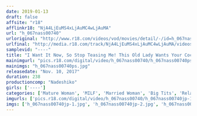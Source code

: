 ```yaml
---
date: 2019-01-13
draft: false
affsite: "r18"
afflinkr18: "NjA4LjEuMS4xLjAuMC4wLjAuMA"
url: "h_067nass00740"
urloriginal: "http://www.r18.com/videos/vod/movies/detail/-/id=h_067nass00740"
urlfinal: "http://media.r18.com/track/NjA4LjEuMS4xLjAuMC4wLjAuMA/videos/vod/movies/detail/-/id=h_067nass00740"
samplevid: "----"
title: "I Want It Now, So Stop Teasing Me! This Old Lady Wants Your Cock! Showa Ladies Go Cock Hunting! 4 Hours"
mainimgurl: "pics.r18.com/digital/video/h_067nass00740/h_067nass00740ps.jpg"
mainimgs: "h_067nass00740ps.jpg"
releasedate: "Nov. 10, 2017"
duration: 238
productioncomp: "Nadeshiko"
girls: ['----']
categories: ['Mature Woman', 'MILF', 'Married Woman', 'Big Tits', 'Relatives', 'Creampie', 'Blowjob', 'Over 4 Hours']
imgurls: ['pics.r18.com/digital/video/h_067nass00740/h_067nass00740jp-1.jpg', 'pics.r18.com/digital/video/h_067nass00740/h_067nass00740jp-2.jpg', 'pics.r18.com/digital/video/h_067nass00740/h_067nass00740jp-3.jpg', 'pics.r18.com/digital/video/h_067nass00740/h_067nass00740jp-4.jpg', 'pics.r18.com/digital/video/h_067nass00740/h_067nass00740jp-5.jpg', 'pics.r18.com/digital/video/h_067nass00740/h_067nass00740jp-6.jpg', 'pics.r18.com/digital/video/h_067nass00740/h_067nass00740jp-7.jpg', 'pics.r18.com/digital/video/h_067nass00740/h_067nass00740jp-8.jpg', 'pics.r18.com/digital/video/h_067nass00740/h_067nass00740jp-9.jpg', 'pics.r18.com/digital/video/h_067nass00740/h_067nass00740jp-10.jpg', 'pics.r18.com/digital/video/h_067nass00740/h_067nass00740jp-11.jpg', 'pics.r18.com/digital/video/h_067nass00740/h_067nass00740jp-12.jpg', 'pics.r18.com/digital/video/h_067nass00740/h_067nass00740jp-13.jpg', 'pics.r18.com/digital/video/h_067nass00740/h_067nass00740jp-14.jpg', 'pics.r18.com/digital/video/h_067nass00740/h_067nass00740jp-15.jpg', 'pics.r18.com/digital/video/h_067nass00740/h_067nass00740jp-16.jpg', 'pics.r18.com/digital/video/h_067nass00740/h_067nass00740jp-17.jpg', 'pics.r18.com/digital/video/h_067nass00740/h_067nass00740jp-18.jpg', 'pics.r18.com/digital/video/h_067nass00740/h_067nass00740jp-19.jpg', 'pics.r18.com/digital/video/h_067nass00740/h_067nass00740jp-20.jpg']
imgs: ['h_067nass00740jp-1.jpg', 'h_067nass00740jp-2.jpg', 'h_067nass00740jp-3.jpg', 'h_067nass00740jp-4.jpg', 'h_067nass00740jp-5.jpg', 'h_067nass00740jp-6.jpg', 'h_067nass00740jp-7.jpg', 'h_067nass00740jp-8.jpg', 'h_067nass00740jp-9.jpg', 'h_067nass00740jp-10.jpg', 'h_067nass00740jp-11.jpg', 'h_067nass00740jp-12.jpg', 'h_067nass00740jp-13.jpg', 'h_067nass00740jp-14.jpg', 'h_067nass00740jp-15.jpg', 'h_067nass00740jp-16.jpg', 'h_067nass00740jp-17.jpg', 'h_067nass00740jp-18.jpg', 'h_067nass00740jp-19.jpg', 'h_067nass00740jp-20.jpg']
---
```

